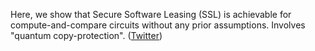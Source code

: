 
Here, we show that Secure Software Leasing (SSL) is achievable for compute-and-compare circuits without any prior assumptions. Involves "quantum copy-protection". ([Twitter](https://twitter.com/JoshuahHeath/status/1356453691746889730))
